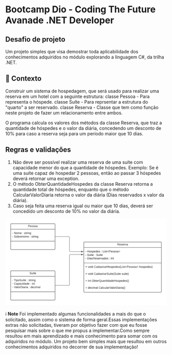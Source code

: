 # Bootcamp Dio - Coding The Future Avanade .NET Developer

## Desafio de projeto
Um projeto simples que visa demostrar toda aplicabilidade dos conhecimentos adquiridos no módulo explorando a linguagem C#, da trilha .NET.

## 🎯 Contexto
Construir um sistema de hospedagem, que será usado para realizar uma reserva em um hotel com a seguinte estrutura:
  classe Pessoa -  Para representa o hóspede.
  classe Suíte  -  Para reprsentar  a estrutura do "quarto" a ser reservado.
  classe Reserva - Classe que tem como função neste projeto de fazer um relacionamento entre ambos.

O programa  calcula os valores dos métodos da classe Reserva, que traz a quantidade de hóspedes e o valor da diária, concedendo um desconto de 10% para caso a reserva seja para um período maior que 10 dias.

## Regras e validações
1. Não deve ser possível realizar uma reserva de uma suíte com capacidade menor do que a quantidade de hóspedes. Exemplo: Se é uma suíte capaz de hospedar 2 pessoas, então ao passar 3 hóspedes deverá retornar uma exception.
2. O método ObterQuantidadeHospedes da classe Reserva retorna a quantidade total de hóspedes, enquanto que o método CalcularValorDiaria retorna o valor da diária (Dias reservados x valor da diária).
3. Caso seja feita uma reserva igual ou maior que 10 dias, deverá ser concedido um desconto de 10% no valor da diária.


![Diagrama de classe estacionamento](diagrama_classe_hotel.png)

 ℹ️ **Note**
   Foi implementado algumas funcionalidades a mais do que o solicitado, assim como o sistema de forma geral.Essas implementações extras não solicitadas, tiveram por objetivo fazer com que eu fosse pesquisar mais sobre o que me propus a implementar.Como sempre resultou em mais aprendizado e mais conhecimento para somar com os adquiridos no módulo. Um projeto bem simples mais que resultou em outros conhecimentos adquiridos no decorrer de sua implementação!
